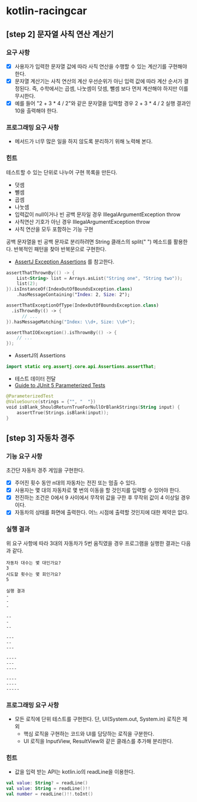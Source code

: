 # kotlin-racingcar


## [step 2] 문자열 사칙 연산 계산기

### 요구 사항

- [x] 사용자가 입력한 문자열 값에 따라 사칙 연산을 수행할 수 있는 계산기를 구현해야 한다.
- [x] 문자열 계산기는 사칙 연산의 계산 우선순위가 아닌 입력 값에 따라 계산 순서가 결정된다. 즉, 수학에서는 곱셈, 나눗셈이 덧셈, 뺄셈 보다 먼저 계산해야 하지만 이를 무시한다.
- [x] 예를 들어 "2 + 3 * 4 / 2"와 같은 문자열을 입력할 경우 2 + 3 * 4 / 2 실행 결과인 10을 출력해야 한다.

### 프로그래밍 요구 사항

- 메서드가 너무 많은 일을 하지 않도록 분리하기 위해 노력해 본다.

### 힌트

테스트할 수 있는 단위로 나누어 구현 목록을 만든다.
- 덧셈
- 뺄셈
- 곱셈
- 나눗셈
- 입력값이 null이거나 빈 공백 문자일 경우 IllegalArgumentException throw
- 사칙연산 기호가 아닌 경우 IllegalArgumentException throw
- 사칙 연산을 모두 포함하는 기능 구현

공백 문자열을 빈 공백 문자로 분리하려면 String 클래스의 split(" ") 메소드를 활용한다. 반복적인 패턴을 찾아 반복문으로 구현한다.
- [AssertJ Exception Assertions](https://www.baeldung.com/assertj-exception-assertion) 를 참고한다.

```kotlin
assertThatThrownBy(() -> {
    List<String> list = Arrays.asList("String one", "String two"));
    list(2);
}).isInstanceOf(IndexOutOfBoundsException.class)
    .hasMessageContaining("Index: 2, Size: 2");
```

```kotlin
assertThatExceptionOfType(IndexOutOfBoundsException.class)
  .isThrownBy(() -> {
      // ...
}).hasMessageMatching("Index: \\d+, Size: \\d+");
```

```kotlin
assertThatIOException().isThrownBy(() -> {
    // ...
});
```

- AssertJ의 Assertions

```kotlin
import static org.assertj.core.api.Assertions.assertThat;
```

- 테스트 데이터 전달
- [Guide to JUnit 5 Parameterized Tests](https://www.baeldung.com/parameterized-tests-junit-5)

```kotlin
@ParameterizedTest
@ValueSource(strings = {"", "  "})
void isBlank_ShouldReturnTrueForNullOrBlankStrings(String input) {
    assertTrue(Strings.isBlank(input));
}
```

## [step 3] 자동차 경주

### 기능 요구 사항

초간단 자동차 경주 게임을 구현한다.
- [x] 주어진 횟수 동안 n대의 자동차는 전진 또는 멈출 수 있다.
- [x] 사용자는 몇 대의 자동차로 몇 번의 이동을 할 것인지를 입력할 수 있어야 한다.
- [x] 전진하는 조건은 0에서 9 사이에서 무작위 값을 구한 후 무작위 값이 4 이상일 경우이다.
- [x] 자동차의 상태를 화면에 출력한다. 어느 시점에 출력할 것인지에 대한 제약은 없다.

### 실행 결과
위 요구 사항에 따라 3대의 자동차가 5번 움직였을 경우 프로그램을 실행한 결과는 다음과 같다.

```
자동차 대수는 몇 대인가요?
3
시도할 횟수는 몇 회인가요?
5

실행 결과
-
-
-

--
-
--

---
--
---

----
---
----

----
----
-----
```

### 프로그래밍 요구 사항
- 모든 로직에 단위 테스트를 구현한다. 단, UI(System.out, System.in) 로직은 제외
    - 핵심 로직을 구현하는 코드와 UI를 담당하는 로직을 구분한다.
    - UI 로직을 InputView, ResultView와 같은 클래스를 추가해 분리한다.

### 힌트
- 값을 입력 받는 API는 kotlin.io의 readLine을 이용한다.
```kotlin
val value: String? = readLine()
val value: String = readLine()!!
val number = readLine()!!.toInt()
```